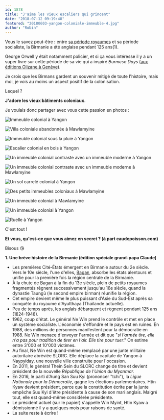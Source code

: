 ```yaml
---
id: 1878
title: "J'aime les vieux escaliers qui grincent"
date: "2018-07-12 09:19:48"
featured: "20180603-yangon-coloniale-immeuble-4.jpg"
author: "Robin"
---
```


Vous le savez peut-être : entre
[sa période royaumes](/saison-des-pluies-a-bagan/) et sa période socialiste, la
Birmanie a été anglaise pendant 125 ans(1).

George Orwell y était notamment policier, et si ça vous intéresse il y a un
super livre sur cette période de sa vie qui a inspiré _Burmese Days_
([aux éditions Olizane à Genève](http://www.olizane.ch/article.php?IDrecord=232)).

Je crois que les Birmans gardent un souvenir mitigé de toute l'histoire, mais
moi, je vois au moins un aspect positif de la colonisation.

Lequel ?

**J'adore les vieux bâtiments coloniaux.**

Je voulais donc partager avec vous cette passion en photos :

![Immeuble colonial à Yangon](20180603-yangon-coloniale-immeuble-2.jpg)

![Villa coloniale abandonnée à Mawlamyine](20180531-mawlamyine-coloniale-villa.jpg)

![Immeuble colonial sous la pluie à Yangon](20180603-yangon-coloniale-immeuble-3.jpg)

![Escalier colonial en bois à Yangon](20180603-yangon-coloniale-escaliers.jpg "Un vieil escalier qui grince")

![Un immeuble colonial contraste avec un immeuble moderne à Yangon](20180603-yangon-coloniale-contraste.jpg)

![Un immeuble colonial contraste avec un immeuble moderne à Mawlamyine](20180601-mawlamyine-coloniale-contraste.jpg)

![Un sol carrelé colonial à Yangon](20180613-yangon-coloniale-catelles-manchester.jpg "Des catelles importées directement de Manchester !")

![Des petits immeubles coloniaux à Mawlamyine](20180531-mawlamyine-coloniale-rue.jpg)

![Un immeuble colonial à Mawlamyine](20180531-mawlamyine-coloniale-immeuble.jpg)

![Un immeuble colonial à Yangon](20180603-yangon-coloniale-immeuble-1.jpg)

![Ruelle à Yangon](20180603-yangon-rue.jpg)

C'est tout !

**Et vous, qu'est-ce que vous aimez en secret ? (à part eaudepoisson.com)**

Bisous 😘

**1. Une brève histoire de la Birmanie (édition spéciale grand-papa Claude)**

- Les premières Cité-États émergent en Birmanie autour du 2e siècle. Vers le 10e
  siècle, l'une d'elles, [Bagan](/saison-des-pluies-a-bagan/), absorbe les états
  alentours et unifie pour la première fois la région centrale de la Birmanie.
- À la chute de Bagan à la fin du 13e siècle, plein de petits royaumes
  fragmentés règnent successivement jusqu'au 16e siècle, quand la dynastie
  Taungû (le second empire birman) réunifie la région.
- Cet empire devient même le plus puissant d'Asie du Sud-Est après sa conquête
  du royaume d'Ayutthaya (Thaïlande actuelle).
- Peu de temps après, les anglais débarquent et règnent pendant 125 ans
  (1824-1948).
- 1962, coup d'état. Le général Ne Win prend le contrôle et met en place un
  système socialiste. L'économie s'effondre et le pays est en ruines. En 1988,
  des millions de personnes manifestent pour la démocratie en 1988. Ne Win
  menace d'envoyer l'armée et dit que "_si l'armée tire, elle n'a pas pour
  tradition de tirer en l'air. Elle tire pour tuer_." On estime entre 3'000 et
  10'000 victimes.
- Au final, Ne Win est quand-même remplacé par une junte militaire autoritaire
  abréviée SLORC. Elle déplace la capitale de Yangon à Naypyiday, une nouvelle
  ville construite pour l'occasion.
- En 2011, le général Thein Sein du SLORC change de titre et devient président
  de la nouvelle _République de l'Union du Myanmar_.
- En 2016, le parti d'Aung San Suu Kyi (prononcer "tchi"), la _Ligue Nationale
  pour la Démocratie_, gagne les élections parlementaires. Htin Kyaw devient
  président, parce que la constitution écrite par la junte empêche Suu Kyi
  d'être présidente à cause de son mari anglais. Malgré tout, elle est
  quand-même considérée présidente.
- Le président actuel (sur le papier) s'appelle Win Myint, Htin Kyaw a
  démissionné il y a quelques mois pour raisons de santé.
- La suite reste à écrire !
